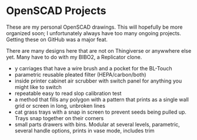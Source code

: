 # OpenSCAD Projects

These are my personal OpenSCAD drawings. This will hopefully be more organized soon;  I unfortunately always have too many ongoing projects. Getting these on GitHub was a major feat.

There are many designs here that are not on Thingiverse or anywwhere else yet. Many have to do with my BIBO2, a Replicator clone.

- y carriages that have a wire brush and a pocket for the BL-Touch
- parametric reusable pleated filter (HEPA/carbon/both)
- inside printer cabinet air scrubber with switch panel for anything you might like to switch
- repeatable easy to read slop calibration test
- a method that fills any polygon with a pattern that prints as a single wall grid or screen in long, unbroken lines
- cat grass trays with a snap in screen to prevent seeds being pulled up. Trays snap together on their corners
- small parts drawers with bins. Modular at several levels, parametric, several handle options, prints in vase mode, includes trim
